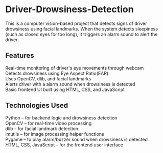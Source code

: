 # Driver-Drowsiness-Detection
 This is a computer vision-based project that detects signs of driver drowsiness using facial landmarks. When the system detects sleepiness (such as closed eyes for too long), it triggers an alarm sound to alert the driver.

## Features
 Real-time monitoring of driver's eye movements through webcam  
Detects drowsiness using Eye Aspect Ratio(EAR)  
Uses OpenCV, dlib, and facial landmarks  
Alerts driver with a alarm sound when drowsiness is detected  
Basic frontend UI built using HTML, CSS, and JavaScript  

## Technologies Used
 Python – for backend logic and drowsiness detection  
OpenCV – for real-time video processing  
dlib – for facial landmark detection  
imutils – for image processing helper functions  
Pygame – to play alarm/buzzer sound when drowsiness is detected  
HTML, CSS, JavaScript – for the frontend user interface  
